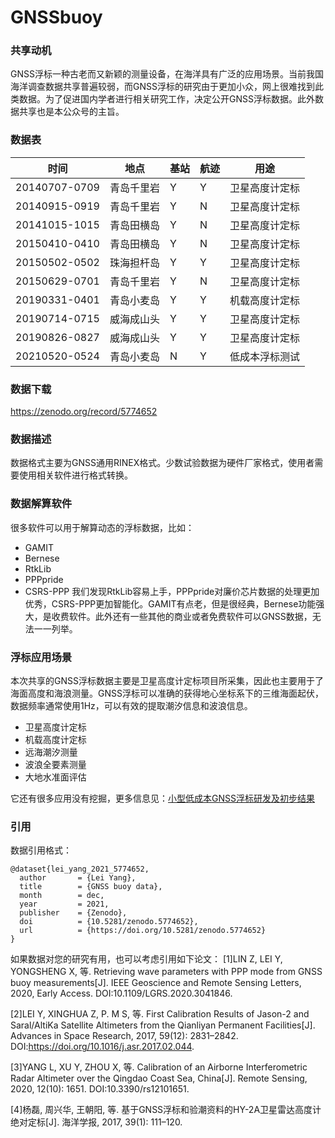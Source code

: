 # GNSSbuoy

### 共享动机

GNSS浮标一种古老而又新颖的测量设备，在海洋具有广泛的应用场景。当前我国海洋调查数据共享普遍较弱，而GNSS浮标的研究由于更加小众，网上很难找到此类数据。为了促进国内学者进行相关研究工作，决定公开GNSS浮标数据。此外数据共享也是本公众号的主旨。

### 数据表

| 时间 | 地点 | 基站 |航迹| 用途 |
| --- | --- | --- | --- | --- |
| 20140707-0709 | 青岛千里岩 | Y |Y| 卫星高度计定标 |
| 20140915-0919 | 青岛千里岩 | Y |N| 卫星高度计定标 |
| 20141015-1015 | 青岛田横岛 | Y |N|卫星高度计定标 |
| 20150410-0410 | 青岛田横岛 | Y |N| 卫星高度计定标 |
| 20150502-0502 | 珠海担杆岛 | Y |Y| 卫星高度计定标 |
| 20150629-0701 | 青岛千里岩 | Y |N| 卫星高度计定标 |
| 20190331-0401 | 青岛小麦岛 | Y |Y| 机载高度计定标 |
| 20190714-0715 | 威海成山头 | Y |Y| 卫星高度计定标 |
| 20190826-0827 | 威海成山头 | Y |Y| 卫星高度计定标 |
| 20210520-0524 | 青岛小麦岛 | N |Y| 低成本浮标测试 |

### 数据下载

https://zenodo.org/record/5774652


### 数据描述

数据格式主要为GNSS通用RINEX格式。少数试验数据为硬件厂家格式，使用者需要使用相关软件进行格式转换。

### 数据解算软件

很多软件可以用于解算动态的浮标数据，比如：
- GAMIT
- Bernese
- RtkLib
- PPPpride
- CSRS-PPP
我们发现RtkLib容易上手，PPPpride对廉价芯片数据的处理更加优秀，CSRS-PPP更加智能化。GAMIT有点老，但是很经典，Bernese功能强大，是收费软件。此外还有一些其他的商业或者免费软件可以GNSS数据，无法一一列举。

### 浮标应用场景

本次共享的GNSS浮标数据主要是卫星高度计定标项目所采集，因此也主要用于了海面高度和海浪测量。GNSS浮标可以准确的获得地心坐标系下的三维海面起伏，数据频率通常使用1Hz，可以有效的提取潮汐信息和波浪信息。
- 卫星高度计定标
- 机载高度计定标
- 远海潮汐测量
- 波浪全要素测量
- 大地水准面评估

它还有很多应用没有挖掘，更多信息见：[小型低成本GNSS浮标研发及初步结果](https://mp.weixin.qq.com/s?__biz=Mzg3MDU0MjYwMw==&mid=2247484478&idx=1&sn=0b724d0a3e9818c1c0e69e5e45bdbb6e&chksm=ce8d785af9faf14cccef5a21da24b1c0bc1aacb3c2b2bb7a083a21106c1d73b39cac74647d57&token=1728212089&lang=zh_CN#rd)

### 引用

数据引用格式：
```
@dataset{lei_yang_2021_5774652,
  author       = {Lei Yang},
  title        = {GNSS buoy data},
  month        = dec,
  year         = 2021,
  publisher    = {Zenodo},
  doi          = {10.5281/zenodo.5774652},
  url          = {https://doi.org/10.5281/zenodo.5774652}
}
```

如果数据对您的研究有用，也可以考虑引用如下论文：
[1]LIN Z, LEI Y, YONGSHENG X, 等. Retrieving wave parameters with PPP mode from GNSS buoy measurements[J]. IEEE Geoscience and Remote Sensing Letters, 2020, Early Access. DOI:10.1109/LGRS.2020.3041846.

[2]LEI Y, XINGHUA Z, P. M S, 等. First Calibration Results of Jason-2 and Saral/AltiKa Satellite Altimeters from the Qianliyan Permanent Facilities[J]. Advances in Space Research, 2017, 59(12): 2831–2842. DOI:https://doi.org/10.1016/j.asr.2017.02.044.

[3]YANG L, XU Y, ZHOU X, 等. Calibration of an Airborne Interferometric Radar Altimeter over the Qingdao Coast Sea, China[J]. Remote Sensing, 2020, 12(10): 1651. DOI:10.3390/rs12101651.

[4]杨磊, 周兴华, 王朝阳, 等. 基于GNSS浮标和验潮资料的HY-2A卫星雷达高度计绝对定标[J]. 海洋学报, 2017, 39(1): 111–120.


